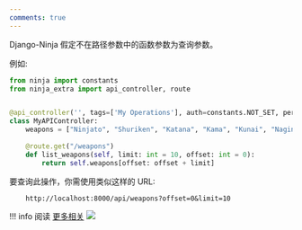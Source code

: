 ```yaml
---
comments: true
---
```

Django-Ninja 假定不在路径参数中的函数参数为查询参数。

例如:

```python hl_lines="7 10"
from ninja import constants
from ninja_extra import api_controller, route


@api_controller('', tags=['My Operations'], auth=constants.NOT_SET, permissions=[])
class MyAPIController:
    weapons = ["Ninjato", "Shuriken", "Katana", "Kama", "Kunai", "Naginata", "Yari"]
    
    @route.get("/weapons")
    def list_weapons(self, limit: int = 10, offset: int = 0):
        return self.weapons[offset: offset + limit]
```

要查询此操作，你需使用类似这样的 URL:
```
    http://localhost:8000/api/weapons?offset=0&limit=10
```

!!! info
    阅读 [更多相关](https://django-ninja.cn/guides/input/query-params/)
<img style="object-fit: cover; object-position: 50% 50%;" loading="lazy" fetchpriority="auto" aria-hidden="true" draggable="false" src="https://picsum.photos/825/47.jpg">

